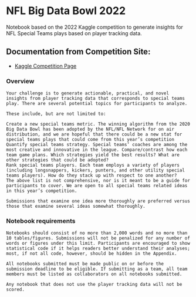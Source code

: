 # NFL Big Data Bowl 2022

Notebook based on the 2022 Kaggle competition to generate insights for NFL Special Teams plays based on player tracking data.

## Documentation from Competition Site:

- [Kaggle Competition Page](https://www.kaggle.com/c/nfl-big-data-bowl-2022/overview/evaluation)

### Overview

```
Your challenge is to generate actionable, practical, and novel insights from player tracking data that corresponds to special teams play. There are several potential topics for participants to analyze.

These include, but are not limited to:

Create a new special teams metric. The winning algorithm from the 2020 Big Data Bowl has been adopted by the NFL/NFL Network for on air distribution, and we are hopeful that there could be a new stat for special teams plays that could come from this year’s competition
Quantify special teams strategy. Special teams’ coaches are among the most creative and innovative in the league. Compare/contrast how each team game plans. Which strategies yield the best results? What are other strategies that could be adopted?
Rank special teams players. Each team employs a variety of players (including longsnappers, kickers, punters, and other utility special teams players). How do they stack up with respect to one another?
The above list is not comprehensive, nor is it meant to be a guide for participants to cover. We are open to all special teams related ideas in this year’s competition.

Submissions that examine one idea more thoroughly are preferred versus those that examine several ideas somewhat thoroughly.
```

### Notebook requirements

```
Notebooks should consist of no more than 2,000 words and no more than 10 tables/figures. Submissions will not be penalized for any number of words or figures under this limit. Participants are encouraged to show statistical code if it helps readers better understand their analyses; most, if not all code, however, should be hidden in the Appendix.

All notebooks submitted must be made public on or before the submission deadline to be eligible. If submitting as a team, all team members must be listed as collaborators on all notebooks submitted.

Any notebook that does not use the player tracking data will not be scored.
```